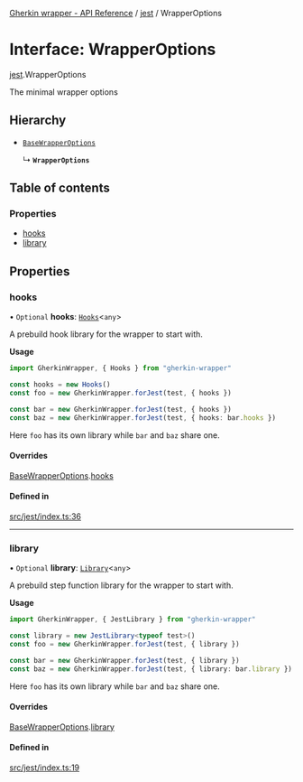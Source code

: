 [Gherkin wrapper - API Reference](../README.md) / [jest](../modules/jest.md) / WrapperOptions

# Interface: WrapperOptions

[jest](../modules/jest.md).WrapperOptions

The minimal wrapper options

## Hierarchy

- [`BaseWrapperOptions`](common.BaseWrapperOptions.md)

  ↳ **`WrapperOptions`**

## Table of contents

### Properties

- [hooks](jest.WrapperOptions.md#hooks)
- [library](jest.WrapperOptions.md#library)

## Properties

### hooks

• `Optional` **hooks**: [`Hooks`](../classes/index.Hooks.md)\<`any`\>

A prebuild hook library for the wrapper to start with.

**Usage**
```ts
import GherkinWrapper, { Hooks } from "gherkin-wrapper"

const hooks = new Hooks()
const foo = new GherkinWrapper.forJest(test, { hooks })

const bar = new GherkinWrapper.forJest(test, { hooks })
const baz = new GherkinWrapper.forJest(test, { hooks: bar.hooks })
```
Here `foo` has its own library while `bar` and `baz` share one.

#### Overrides

[BaseWrapperOptions](common.BaseWrapperOptions.md).[hooks](common.BaseWrapperOptions.md#hooks)

#### Defined in

[src/jest/index.ts:36](https://github.com/Niitch/gherkin-wrapper/blob/0fb44bdd84c0fef4ddb343cfa7f4026e36d5dacf/src/jest/index.ts#L36)

___

### library

• `Optional` **library**: [`Library`](../classes/common.Library.md)\<`any`\>

A prebuild step function library for the wrapper to start with.

**Usage**
```ts
import GherkinWrapper, { JestLibrary } from "gherkin-wrapper"

const library = new JestLibrary<typeof test>()
const foo = new GherkinWrapper.forJest(test, { library })

const bar = new GherkinWrapper.forJest(test, { library })
const baz = new GherkinWrapper.forJest(test, { library: bar.library })
```
Here `foo` has its own library while `bar` and `baz` share one.

#### Overrides

[BaseWrapperOptions](common.BaseWrapperOptions.md).[library](common.BaseWrapperOptions.md#library)

#### Defined in

[src/jest/index.ts:19](https://github.com/Niitch/gherkin-wrapper/blob/0fb44bdd84c0fef4ddb343cfa7f4026e36d5dacf/src/jest/index.ts#L19)
